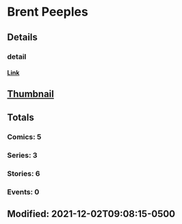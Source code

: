 # Brent  Peeples 
## Details
### detail
#### [Link](http://marvel.com/comics/creators/13622/brent_peeples?utm_campaign=apiRef&utm_source=225578a89fc76f3d20fbffda5d17a88d)
## [Thumbnail](http://i.annihil.us/u/prod/marvel/i/mg/b/40/image_not_available.jpg)
## Totals
### Comics: 5
### Series: 3
### Stories: 6
### Events: 0
## Modified: 2021-12-02T09:08:15-0500